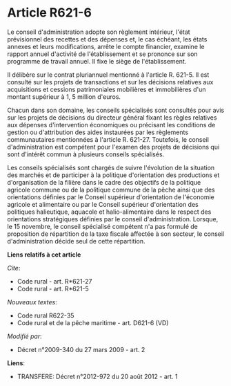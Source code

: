 # Article R621-6

Le conseil d'administration adopte son règlement intérieur, l'état prévisionnel des recettes et des dépenses et, le cas
échéant, les états annexes et leurs modifications, arrête le compte financier, examine le rapport annuel d'activité de
l'établissement et se prononce sur son programme de travail annuel. Il fixe le siège de l'établissement. 

Il délibère sur le contrat pluriannuel mentionné à l'article R. 621-5. Il est consulté sur les projets de transactions et sur
les décisions relatives aux acquisitions et cessions patrimoniales mobilières et immobilières d'un montant supérieur à 1, 5
million d'euros. 

Chacun dans son domaine, les conseils spécialisés sont consultés pour avis sur les projets de décisions du directeur général
fixant les règles relatives aux dépenses d'intervention économiques ou précisant les conditions de gestion ou d'attribution
des aides instaurées par les règlements communautaires mentionnées à l'article R. 621-27. Toutefois, le conseil
d'administration est compétent pour l'examen des projets de décisions qui sont d'intérêt commun à plusieurs conseils
spécialisés. 

Les conseils spécialisés sont chargés de suivre l'évolution de la situation des marchés et de participer à la politique
d'orientation des productions et d'organisation de la filière dans le cadre des objectifs de la politique agricole commune ou
de la politique commune de la pêche ainsi que des orientations définies par le Conseil supérieur d'orientation de l'économie
agricole et alimentaire ou par le Conseil supérieur d'orientation des politiques halieutique, aquacole et halio-alimentaire
dans le respect des orientations stratégiques définies par le conseil d'administration. Lorsque, le 15 novembre, le conseil
spécialisé compétent n'a pas formulé de proposition de répartition de la taxe fiscale affectée à son secteur, le conseil
d'administration décide seul de cette répartition.

**Liens relatifs à cet article**

_Cite_:

  - Code rural - art. R*621-27
  - Code rural - art. R*621-5

_Nouveaux textes_:

  - Code rural R622-35
  - Code rural et de la pêche maritime - art. D621-6 (VD)

_Modifié par_:

  - Décret n°2009-340 du 27 mars 2009 - art. 2

**Liens**:

  - TRANSFERE: Décret n°2012-972 du 20 août 2012 - art. 1
